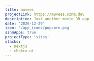 ```yaml
---
title: muvees
projectLink: https://muvees.sznm.dev
description: Just another movie DB app
date: '2020-12-29'
icon: '/app_icons/popcorn.png'
sznmApps: true
projectType: 'sites'
stacks:
  - nextjs
  - chakra-ui
---
```

